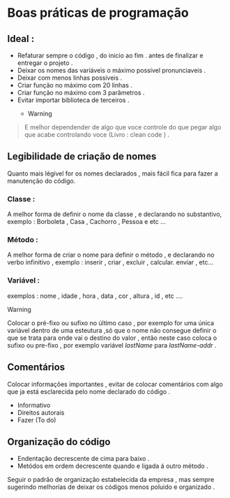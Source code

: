 # Boas práticas de programação 

## Ideal : 

* Refaturar sempre o código , do inicio ao fim . antes de finalizar e entregar o projeto .
* Deixar os nomes das variáveis o máximo possivel pronunciaveis .
* Deixar com menos linhas possiveis .
* Criar função no máximo com 20 linhas .
* Criar função no máximo com 3 parâmetros .
* Evitar importar biblioteca de terceiros .
   * > [!WARNING]
>  E melhor dependender de algo que 
> voce controle do que pegar algo
> que acabe controlando voce
>  (Livro : clean code ) .

## Legibilidade de criação de nomes

<p> Quanto mais légivel for os nomes declarados , mais fácil fica para fazer a manutenção do código. </p>

### Classe :
 
<p> A melhor forma de definir o nome da classe , e declarando no substantivo, exemplo : Borboleta , Casa , Cachorro , Pessoa e etc ... </p>

### Método :

<p> A melhor forma de criar o nome para definir o método , e declarando no verbo infinitivo , exemplo :  inserir , criar , excluir , calcular. enviar , etc... </p>

### Variável : 

<p> exemplos : nome , idade , hora , data , cor , altura , id , etc .... </p>

> [!Warning] 
> Colocar o pré-fixo ou sufixo no último caso ,
> por exemplo for uma única variável dentro 
> de uma esteutura ,só que o nome não consegue
> definir o que se trata para onde vai o destino do 
> valor , então neste caso coloca o sufixo ou 
> pre-fixo , por exemplo variável _lastName_ para
> _lastName-addr_ .

## Comentários 

Colocar informações importantes , evitar de colocar comentários com algo que ja está esclarecida pelo nome declarado do código .

* Informativo 
* Direitos autorais 
* Fazer (To do)


## Organização do código

* Endentação decrescente de cima para baixo .
* Metódos em ordem decrescente quando e ligada á outro método .

<p> Seguir o padrão de organização estabelecida da empresa , mas sempre sugerindo melhorias de deixar os códigos menos poluido e organizado .